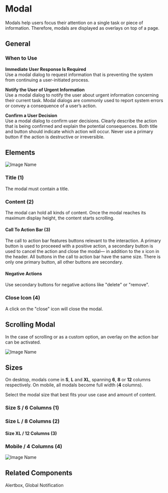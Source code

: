# Modal

Modals help users focus their attention on a single task or piece of information. Therefore, modals are displayed as overlays on top of a page.

## General

### When to Use

**Immediate User Response Is Required**<br>
Use a modal dialog to request information that is preventing the system from continuing a user-initiated process.

**Notify the User of Urgent Information**<br>
Use a modal dialog to notify the user about urgent information concerning their current task. Modal dialogs are commonly used to report system errors or convey a consequence of a user’s action.

**Confirm a User Decision**<br>
Use a modal dialog to confirm user decisions. Clearly describe the action that is being confirmed and explain the potential consequences. Both title and button should indicate which action will occur. Never use a primary button if the action is destructive or irreversible.

## Elements

![Image Name](assets/3_components/modal/image-20200812105039304.png)

### Title (1)

The modal must contain a title.

### Content (2)

The modal can hold all kinds of content. Once the modal reaches its maximum display height, the content starts scrolling.

#### Call To Action Bar (3)

The call to action bar features buttons relevant to the interaction. A primary button is used to proceeed with a positive action, a secondary button is used to cancel the action and close the modal— in addition to the x icon in the header. All buttons in the call to action bar have the same size. There is only one primary button, all other buttons are secondary.

#### Negative Actions

Use secondary buttons for negative actions like "delete" or "remove".

### Close Icon (4)

A click on the "close" icon will close the modal.

## Scrolling Modal

In the case of scrolling or as a custom option, an overlay on the action bar can be activated.

![Image Name](assets/3_components/modal/image-20200812110102276.png)

## Sizes

On desktop, modals come in **S**, **L** and **XL**, spanning **6**, **8** or **12** columns respectively. On mobile, all modals become full width (**4** columns).

Select the modal size that best fits your use case and amount of content.

### Size S / 6 Columns (1)
### Size L / 8 Columns (2)
#### Size XL / 12 Columns (3)
### Mobile / 4 Columns (4)

![Image Name](assets/3_components/modal/image-20200812212714272.png)

## Related Components

Alertbox, Global Notification

